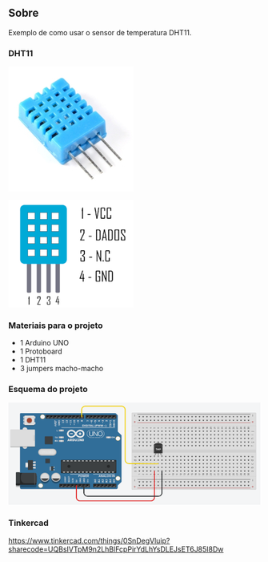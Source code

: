 ## Sobre
Exemplo de como usar o sensor de temperatura DHT11.

### DHT11
![](dht11.jpg)

![](dht11-pinagem.png)


### Materiais para o projeto
* 1 Arduino UNO
* 1 Protoboard
* 1 DHT11
* 3 jumpers macho-macho

### Esquema do projeto
![](esquema.png)

### Tinkercad
https://www.tinkercad.com/things/0SnDegVluip?sharecode=UQBsIVTpM9n2LhBlFcpPirYdLhYsDLEJsET6J85I8Dw
